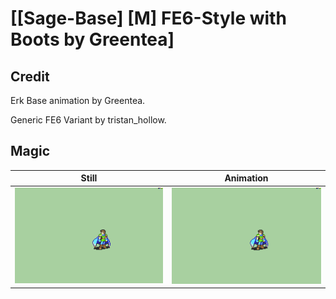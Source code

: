 # [\[Sage-Base\] \[M\] FE6-Style with Boots by Greentea]

## Credit

Erk Base animation by Greentea.

Generic FE6 Variant by tristan_hollow. 
	
## Magic

| Still | Animation |
| :---: | :-------: |
| ![Magic still](./Magic_000.png) | ![Magic animation](./Magic.gif) |
